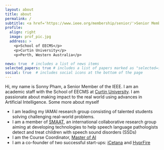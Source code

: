 ```yaml
---
layout: about
title: about
permalink: /
subtitle: <a href='https://www.ieee.org/membership/senior/'>Senior Member, IEEE</a> <a href='https://www.giac.org/certifications/information-security-fundamentals-gisf/'>GIAC GISF</a>. 
profile:
  align: right
  image: prof_pic.jpg
  address: >
    <p>School of EECMS</p>
    <p>Curtin University</p>
    <p>Perth, Western Australia</p>

news: true  # includes a list of news items
selected_papers: true # includes a list of papers marked as "selected={true}"
social: true  # includes social icons at the bottom of the page
---
```


Hi, my name is Sonny Pham, a Senior Member of the IEEE. I am an academic staff with the School of EECMS at [Curtin University](https://www.curtin.edu.au). I am passionate about making impact to the real world using advances in Artificial Intelligence. Some more about myself
* I am leading my IAMAI research group consisting of talented students solving challenging real-world problems.
* I am a member of [SMAAT](https://smaat.org), an international collaborative research group aiming at developing technologies to help speech language pathologists detect and treat children with speech sound disorders (SSDs)
* I am the Course Coordinator, [Master of AI](https://study.curtin.edu.au/offering/course-pg-master-of-artificial-intelligence--mc-aintl)
* I am a co-founder of two successful start-ups: [iCetana](https://icetana.com) and [HyprFire](https://hyprfire.com)


<!-- Write your biography here. Tell the world about yourself. Link to your favorite [subreddit](http://reddit.com). You can put a picture in, too. The code is already in, just name your picture `prof_pic.jpg` and put it in the `img/` folder.

#Put your address / P.O. box / other info right below your picture. You can also disable any these elements by editing `profile` property of the YAML header of your `_pages/about.md`. Edit `_bibliography/papers.bib` and Jekyll will render your [publications page](/al-folio/publications/) automatically.

#Link to your social media connections, too. This theme is set up to use [Font Awesome icons](http://fortawesome.github.io/Font-Awesome/) and [Academicons](https://jpswalsh.github.io/academicons/), like the ones below. Add your Facebook, Twitter, LinkedIn, Google Scholar, or just disable all of them.
-->
